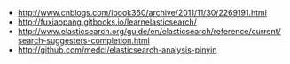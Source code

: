 * http://www.cnblogs.com/ibook360/archive/2011/11/30/2269191.html
* http://fuxiaopang.gitbooks.io/learnelasticsearch/
* http://www.elasticsearch.org/guide/en/elasticsearch/reference/current/search-suggesters-completion.html
* http://github.com/medcl/elasticsearch-analysis-pinyin